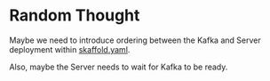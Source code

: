 # Random Thought

Maybe we need to introduce ordering between the Kafka and Server deployment within [skaffold.yaml](/skaffold.yaml).

Also, maybe the Server needs to wait for Kafka to be ready.